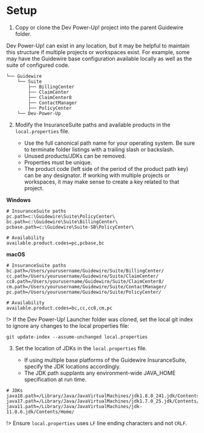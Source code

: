 # Setup

1. Copy or clone the Dev Power-Up! project into the parent Guidewire folder. 
   
Dev Power-Up! can exist in any location, but it may be helpful to maintain this structure if multiple projects or workspaces exist. For example, some may have the Guidewire base configuration available locally as well as the suite of configured code. 

```text
└── Guidewire
    └── Suite
        ├── BillingCenter
        ├── ClaimCenter
        ├── ClaimCenter8
        ├── ContactManager
        ├── PolicyCenter
    └── Dev-Power-Up
```

2. Modify the InsuranceSuite paths and available products in the `local.properties` file. 

    - Use the full canonical path name for your operating system. Be sure to terminate folder listings with a trailing slash or backslash.
    - Unused products/JDKs can be removed. 
    - Properties must be unique.
    - The product code (left side of the period of the product path key) can be any designator. If working with multiple projects or workspaces, it may make sense to create a key related to that project.


**Windows**
```text
# InsuranceSuite paths
pc.path=c:\Guidewire\Suite\PolicyCenter\
bc.path=c:\Guidewire\Suite\BillingCenter\
pcbase.path=c:\Guidewire\Suite-SB\PolicyCenter\

# Availability 
available.product.codes=pc,pcbase,bc
```

**macOS**
```text
# InsuranceSuite paths
bc.path=/Users/yourusername/Guidewire/Suite/BillingCenter/
cc.path=/Users/yourusername/Guidewire/Suite/ClaimCenter/
cc8.path=/Users/yourusername/Guidewire/Suite/ClaimCenter8/
cm.path=/Users/yourusername/Guidewire/Suite/ContactManager/
pc.path=/Users/yourusername/Guidewire/Suite/PolicyCenter/

# Availability 
available.product.codes=bc,cc,cc8,cm,pc
```

!> If the Dev Power-Up! Launcher folder was cloned, set the local git index to ignore any changes to the local properties file:
    
```git update-index --assume-unchanged local.properties```

3. Set the location of JDKs in the `local.properties` file. 

    - If using multiple base platforms of the Guidewire InsuranceSuite, specify the JDK locations accordingly.
    - The JDK path supplants any environment-wide JAVA_HOME specification at run time.

```text
# JDKs
java18.path=/Library/Java/JavaVirtualMachines/jdk1.8.0_241.jdk/Contents/Home/
java17.path=/Library/Java/JavaVirtualMachines/jdk1.7.0_25.jdk/Contents/Home/
java11.path=/Library/Java/JavaVirtualMachines/jdk-11.0.6.jdk/Contents/Home/
```

!> Ensure ```local.properties``` uses ```LF``` line ending characters and not  ```CRLF```.